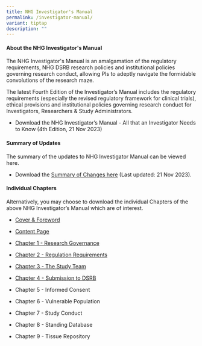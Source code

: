 ```yaml
---
title: NHG Investigator's Manual
permalink: /investigator-manual/
variant: tiptap
description: ""
---
```

<h4><strong>About the NHG Investigator's Manual</strong></h4>
<p>The NHG Investigator's Manual is an amalgamation of the regulatory requirements,
NHG DSRB research policies and institutional policies governing research
conduct, allowing PIs to adeptly navigate the formidable convolutions of
the research maze.</p>
<p>The latest Fourth Edition of the Investigator’s Manual includes the regulatory
requirements (especially the revised regulatory framework for clinical
trials), ethical provisions and institutional policies governing research
conduct for Investigators, Researchers &amp; Study Administrators.</p>
<ul data-tight="true" class="tight">
<li>
<p>Download the NHG Investigator’s Manual -&nbsp;All that an Investigator
Needs to Know (4th Edition, 21 Nov 2023)</p>
</li>
</ul>
<p></p>
<h4><strong>Summary of Updates</strong></h4>
<p>The summary of the updates to NHG Investigator Manual can be viewed here.</p>
<ul data-tight="true" class="tight">
<li>
<p>Download the <a href="/files/Investigator Manual/IM_Summary_of_Change_21Nov2023.pdf" rel="noopener noreferrer nofollow" target="_blank">Summary of Changes here</a> (Last
updated: 21 Nov 2023).</p>
</li>
</ul>
<p></p>
<h4><strong>Individual Chapters</strong></h4>
<p>Alternatively, you may choose to download the individual Chapters of the
above NHG Investigator’s Manual which are of interest.</p>
<ul data-tight="true" class="tight">
<li>
<p><a href="/files/Investigator Manual/IM_Cover_And_Foreword.pdf" rel="noopener noreferrer nofollow" target="_blank">Cover &amp; Foreword</a>
</p>
</li>
<li>
<p><a href="/files/Investigator Manual/IM_Content_Page.pdf" rel="noopener noreferrer nofollow" target="_blank">Content Page</a>
</p>
</li>
<li>
<p><a href="/files/Investigator Manual/IM_Chapter_1_Research_Governance.pdf" rel="noopener noreferrer nofollow" target="_blank">Chapter 1 -&nbsp;Research Governance</a>&nbsp;</p>
</li>
<li>
<p><a href="/files/Investigator Manual/IM_Chapter_2_Regulation_Requirements.pdf" rel="noopener noreferrer nofollow" target="_blank">Chapter 2 -&nbsp;Regulation Requirements</a>&nbsp;</p>
</li>
<li>
<p><a href="/files/Investigator Manual/IM_Chapter_3_The_Study_Team.pdf" rel="noopener noreferrer nofollow" target="_blank">Chapter 3 -&nbsp;The Study Team</a>&nbsp;</p>
</li>
<li>
<p><a href="/files/Investigator Manual/IM_Chapter_4_Submission_to_DSRB.pdf" rel="noopener noreferrer nofollow" target="_blank">Chapter 4 -&nbsp;Submission to DSRB</a>&nbsp;</p>
</li>
<li>
<p>Chapter 5 -&nbsp;Informed Consent&nbsp;</p>
</li>
<li>
<p>Chapter 6 - Vulnerable Population</p>
</li>
<li>
<p>Chapter 7 - Study Conduct&nbsp;</p>
</li>
<li>
<p>Chapter 8 - Standing Database&nbsp;</p>
</li>
<li>
<p>Chapter 9 - Tissue Repository&nbsp;</p>
</li>
</ul>
<p></p>